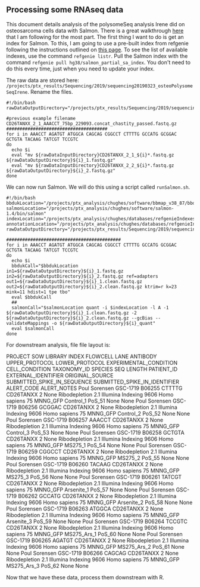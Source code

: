 ## Processing some RNAseq data

This document details analysis of the polysomeSeq analysis Irene did on osteosarcoma cells data with Salmon. There is a great walkthrough [here](http://bioconductor.org/packages/release/workflows/vignettes/rnaseqDTU/inst/doc/rnaseqDTU.html) that I am following for the most part. The first thing I want to do is get an index for Salmon. To this, I am going to use a pre-built index from refgenie following the instructions outlined on [this page](http://refgenie.databio.org/en/latest/install/). To see the list of available indexes, use the command `refgenie listr`. Pull the Salmon index with the command `refgenie pull hg38/salmon_partial_sa_index`. You don't need to do this every time, just when you need to update your index. 

The raw data are stored here: `/projects/ptx_results/Sequencing/2019/sequencing20190323_osteoPolysomeSeqIrene`. Rename the files.

```shell
#!/bin/bash
rawDataOutputDirectory="/projects/ptx_results/Sequencing/2019/sequencing20190323_osteoPolysomeSeqIrene/"

#previous example filename CD26TANXX_2_1_AAACCT_75bp_229093.concat_chastity_passed.fastq.gz
######################################
for i in AAACCT AGATGT ATGGCA CAGCAG CGGCCT CTTTTG GCCATG GCGGAC GCTGTA TACAAG TATCGT TCCGTC
do
  echo $i
  eval "mv ${rawDataInputDirectory}CD26TANXX_2_1_${i}*.fastq.gz ${rawDataOutputDirectory}${i}_1.fastq.gz"
  eval "mv ${rawDataInputDirectory}CD26TANXX_2_2_${i}*.fastq.gz ${rawDataOutputDirectory}${i}_2.fastq.gz"
done
```

We can now run Salmon. We will do this using a script called `runSalmon.sh`.

```shell
#!/bin/bash
bbdukLocation="/projects/ptx_analysis/chughes/software/bbmap_v38_87/bbduk.sh"
salmonLocation="/projects/ptx_analysis/chughes/software/salmon-1.4/bin/salmon"
indexLocation="/projects/ptx_analysis/chughes/databases/refgenieIndexes/alias/hg38/salmon_partial_sa_index/default/"
annotationLocation="/projects/ptx_analysis/chughes/databases/refgenieIndexes/alias/hg38/gencode_gtf/default"
rawDataOutputDirectory="/projects/ptx_results/Sequencing/2019/sequencing20190323_osteoPolysomeSeqIrene/"

###########################################
for i in AAACCT AGATGT ATGGCA CAGCAG CGGCCT CTTTTG GCCATG GCGGAC GCTGTA TACAAG TATCGT TCCGTC
do
  echo $i
  bbdukCall="$bbdukLocation in1=${rawDataOutputDirectory}${i}_1.fastq.gz in2=${rawDataOutputDirectory}${i}_2.fastq.gz ref=adapters out1=${rawDataOutputDirectory}${i}_1.clean.fastq.gz out2=${rawDataOutputDirectory}${i}_2.clean.fastq.gz ktrim=r k=23 mink=11 hdist=1 tpe tbo"
  eval $bbdukCall
  ##
  salmonCall="$salmonLocation quant -i $indexLocation -l A -1 ${rawDataOutputDirectory}${i}_1.clean.fastq.gz -2 ${rawDataOutputDirectory}${i}_2.clean.fastq.gz --gcBias --validateMappings -o ${rawDataOutputDirectory}${i}_quant"
  eval $salmonCall
done
```

For downstream analysis, file file layout is:

PROJECT SOW     LIBRARY INDEX   FLOWCELL        LANE    ANTIBODY        UPPER_PROTOCOL  LOWER_PROTOCOL  EXPERIMENTAL_CONDITION  CELL_CONDITION  TAXONOMY_ID     SPECIES SEQ LENGTH      PATIENT_ID      EXTERNAL_IDENTIFIER     ORIGINAL_SOURCE SUBMITTED_SPIKE_IN_SEQUENCE     SUBMITTED_SPIKE_IN_IDENTIFIER   ALERT_CODE      ALERT_NOTES
Poul Sorensen   GSC-1719        B06255  CTTTTG  CD26TANXX       2       None    Ribodepletion 2.1       Illumina Indexing                       9606    Homo sapiens    75      MNNG_GFP        Control_1       PoS_51  None    None
Poul Sorensen   GSC-1719        B06256  GCGGAC  CD26TANXX       2       None    Ribodepletion 2.1       Illumina Indexing                       9606    Homo sapiens    75      MNNG_GFP        Control_2       PoS_52  None    None
Poul Sorensen   GSC-1719        B06257  AAACCT  CD26TANXX       2       None    Ribodepletion 2.1       Illumina Indexing                       9606    Homo sapiens    75      MNNG_GFP        Control_3       PoS_53  None    None
Poul Sorensen   GSC-1719        B06258  GCTGTA  CD26TANXX       2       None    Ribodepletion 2.1       Illumina Indexing                       9606    Homo sapiens    75      MNNG_GFP        MS275_1 PoS_54  None    None
Poul Sorensen   GSC-1719        B06259  CGGCCT  CD26TANXX       2       None    Ribodepletion 2.1       Illumina Indexing                       9606    Homo sapiens    75      MNNG_GFP        MS275_2 PoS_55  None    None
Poul Sorensen   GSC-1719        B06260  TACAAG  CD26TANXX       2       None    Ribodepletion 2.1       Illumina Indexing                       9606    Homo sapiens    75      MNNG_GFP        MS275_3 PoS_56  None    None
Poul Sorensen   GSC-1719        B06261  TATCGT  CD26TANXX       2       None    Ribodepletion 2.1       Illumina Indexing                       9606    Homo sapiens    75      MNNG_GFP        Arsenite_1      PoS_57  None    None
Poul Sorensen   GSC-1719        B06262  GCCATG  CD26TANXX       2       None    Ribodepletion 2.1       Illumina Indexing                       9606    Homo sapiens    75      MNNG_GFP        Arsenite_2      PoS_58  None    None
Poul Sorensen   GSC-1719        B06263  ATGGCA  CD26TANXX       2       None    Ribodepletion 2.1       Illumina Indexing                       9606    Homo sapiens    75      MNNG_GFP        Arsenite_3      PoS_59  None    None
Poul Sorensen   GSC-1719        B06264  TCCGTC  CD26TANXX       2       None    Ribodepletion 2.1       Illumina Indexing                       9606    Homo sapiens    75      MNNG_GFP        MS275_Ars_1     PoS_60  None    None
Poul Sorensen   GSC-1719        B06265  AGATGT  CD26TANXX       2       None    Ribodepletion 2.1       Illumina Indexing                       9606    Homo sapiens    75      MNNG_GFP        MS275_Ars_2     PoS_61  None    None
Poul Sorensen   GSC-1719        B06266  CAGCAG  CD26TANXX       2       None    Ribodepletion 2.1       Illumina Indexing                       9606    Homo sapiens    75      MNNG_GFP        MS275_Ars_3     PoS_62  None    None

Now that we have these data, process them downstream with R.